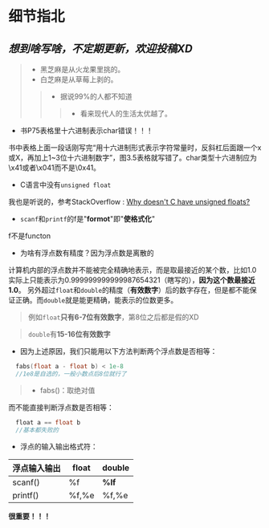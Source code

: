 **细节指北**
=====
*想到啥写啥，不定期更新，欢迎投稿XD*
-----
>* 黑芝麻是从火龙果里挑的。
>* 白芝麻是从草莓上剥的。
>>* 据说99%的人都不知道
>>>* 看来现代人的生活太优越了。

* 书P75表格里十六进制表示char错误！！！

书中表格上面一段话刚写完“用十六进制形式表示字符常量时，反斜杠后面跟一个x或X，再加上1~3位十六进制数字”，图3.5表格就写错了。char类型十六进制应为\x41或者\x041而不是\0x41。


* C语言中没有`unsigned float`

我也是听说的，参考StackOverflow : [Why doesn't C have unsigned floats?](http://stackoverflow.com/questions/512022/why-doesnt-c-have-unsigned-floats)

* `scanf`和`printf`的f是"**formot**"即"**使格式化**"

f不是functon

* 为啥有浮点数有精度？因为浮点数是离散的

计算机内部的浮点数并不能被完全精确地表示，而是取最接近的某个数，比如1.0实际上只能表示为0.999999999999987654321（瞎写的），**因为这个数最接近1.0**。
另外超过`float`和`double`的精度（**有效数字**）后的数字存在，但是都不能保证正确。而`double`就是能更精确，能表示的位数更多。
>例如`float`**只有6-7位有效数字**，第8位之后都是假的XD

>`double`有**15-16位有效数字**

* 因为上述原因，我们只能用以下方法判断两个浮点数是否相等：

```c
  fabs(float a - float b) < 1e-8
  //1e8是自选的，一般小数点后8位就行了
```
>* fabs()：取绝对值

而不能直接判断浮点数是否相等：

```c
  float a == float b
  //基本都失败的
```

* 浮点的输入输出格式符：

|浮点输入输出  |float|double|
|---|---|---|
|scanf()|%f|**%lf**|
|printf()|%f,%e|%f,%e|
**很重要！！！**
